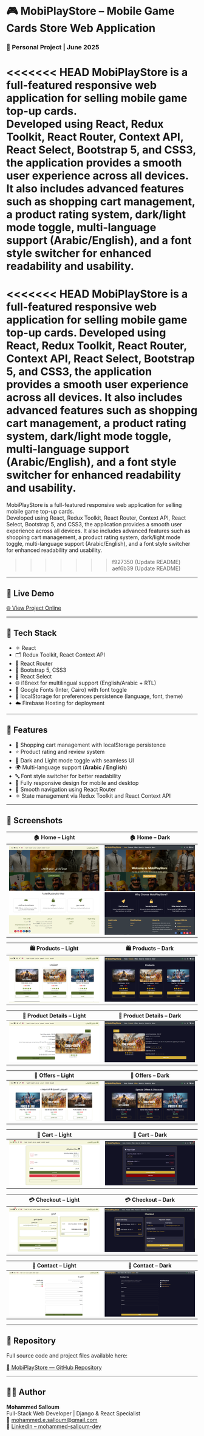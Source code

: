 # 🎮 MobiPlayStore – Mobile Game Cards Store Web Application

### 💼 Personal Project | June 2025

<<<<<<< HEAD
MobiPlayStore is a full-featured responsive web application for selling mobile game top-up cards.  
Developed using React, Redux Toolkit, React Router, Context API, React Select, Bootstrap 5, and CSS3, the application provides a smooth user experience across all devices. It also includes advanced features such as shopping cart management, a product rating system, dark/light mode toggle, multi-language support (Arabic/English), and a font style switcher for enhanced readability and usability.
=======
<<<<<<< HEAD
MobiPlayStore is a full-featured responsive web application for selling mobile game top-up cards. Developed using React, Redux Toolkit, React Router, Context API, React Select, Bootstrap 5, and CSS3, the application provides a smooth user experience across all devices. It also includes advanced features such as shopping cart management, a product rating system, dark/light mode toggle, multi-language support (Arabic/English), and a font style switcher for enhanced readability and usability.
=======
MobiPlayStore is a full-featured responsive web application for selling mobile game top-up cards.  
Developed using React, Redux Toolkit, React Router, Context API, React Select, Bootstrap 5, and CSS3, the application provides a smooth user experience across all devices. It also includes advanced features such as shopping cart management, a product rating system, dark/light mode toggle, multi-language support (Arabic/English), and a font style switcher for enhanced readability and usability.
>>>>>>> f927350 (Update README)
>>>>>>> aef6b39 (Update README)

---

## 🚀 Live Demo  
[🌐 View Project Online](https://mobiplaystore-syr.web.app/)

---
## 🔧 Tech Stack

* ⚛️ React
* 🗂️ Redux Toolkit, React Context API
* 🔄 React Router
* 🎨 Bootstrap 5, CSS3
* 🔌 React Select
* 🌐 i18next for multilingual support (English/Arabic + RTL)
* 📝 Google Fonts (Inter, Cairo) with font toggle
* 💾 localStorage for preferences persistence (language, font, theme)
* ☁️ Firebase Hosting for deployment

---

  ## 🌟 Features

- 🛒 Shopping cart management with localStorage persistence  
- ⭐ Product rating and review system  
- 🌙 Dark and Light mode toggle with seamless UI  
- 🌍 Multi-language support (**Arabic / English**)  
- 🔤 Font style switcher for better readability  
- 📱 Fully responsive design for mobile and desktop  
- 🔄 Smooth navigation using React Router  
- ⚛️ State management via Redux Toolkit and React Context API  

---

## 📸 Screenshots  

| 🏠 Home – Light | 🏠 Home – Dark |
|-----------------|----------------|
| ![Home Light](Screenshots/light/home-HeroSection-page.PNG) <br> ![Home Light](Screenshots/light/home-FeaturesSection-page.PNG) | ![Home Dark](Screenshots/dark/home-HeroSection-page.PNG) <br> ![Home Dark](Screenshots/dark/home-FeaturesSection-page.PNG) |

| 🛍️ Products – Light | 🛍️ Products – Dark |
|---------------------|---------------------|
| ![Products Light](Screenshots/light/products-page.PNG) | ![Products Dark](Screenshots/dark/products-page.PNG) |

| 🌟 Product Details – Light | 🌟 Product Details – Dark |
|----------------------------|---------------------------|
| ![Product Details Light](Screenshots/light/productDetails-page.PNG) | ![Product Details Dark](Screenshots/dark/productDetails-page.PNG) |

| 🎁 Offers – Light | 🎁 Offers – Dark |
|------------------|------------------|
| ![Offers Light](Screenshots/light/offers-page.PNG) | ![Offers Dark](Screenshots/dark/offers-page.PNG) |

| 🛒 Cart – Light | 🛒 Cart – Dark |
|----------------|----------------|
| ![Cart Light](Screenshots/light/cart-page.PNG) | ![Cart Dark](Screenshots/dark/cart-page.PNG) |

| 💳 Checkout – Light | 💳 Checkout – Dark |
|---------------------|---------------------|
| ![Checkout Light](Screenshots/light/checkout-page.PNG) | ![Checkout Dark](Screenshots/dark/checkout-page.PNG) |

| 📝 Contact – Light | 📝 Contact – Dark |
|-------------------|-------------------|
| ![Contact Light](Screenshots/light/contact-page.PNG) | ![Contact Dark](Screenshots/dark/contact-page.PNG) |

---

## 📂 Repository

Full source code and project files available here:

[🔗 MobiPlayStore — GitHub Repository](https://github.com/mohammed-salloum/MobiPlayStore)

---

## 👨‍💻 Author

**Mohammed Salloum**  
Full-Stack Web Developer | Django & React Specialist  
📧 mohammed.e.salloum@gmail.com  
🔗 [LinkedIn – mohammed-salloum-dev](https://linkedin.com/in/mohammed-salloum-dev)
